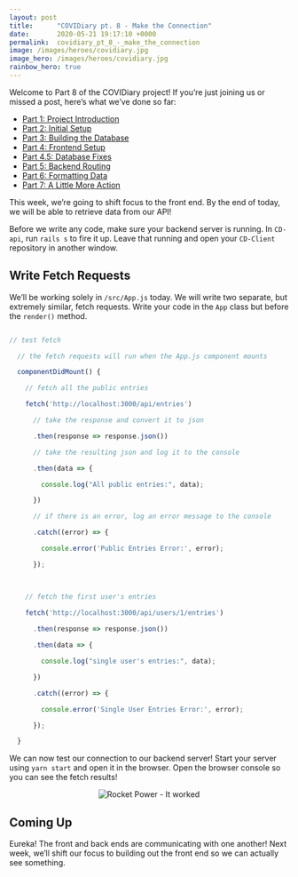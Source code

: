 ```yaml
---
layout: post
title:      "COVIDiary pt. 8 - Make the Connection"
date:       2020-05-21 19:17:10 +0000
permalink:  covidiary_pt_8_-_make_the_connection
image: /images/heroes/covidiary.jpg
image_hero: /images/heroes/covidiary.jpg
rainbow_hero: true
---
```



Welcome to Part 8 of the COVIDiary project! If you’re just joining us or missed a post, here’s what we’ve done so far:



*   [Part 1: Project Introduction](https://www.codewitch.dev/covidiary_-_a_rails_react_project)
*   [Part 2: Initial Setup](https://www.codewitch.dev/covidiary_part_2_-_initial_setup)
*   [Part 3: Building the Database](https://www.codewitch.dev/covidiary_pt_3_-_building_the_database)
*   [Part 4: Frontend Setup](https://www.codewitch.dev/covidiary_pt_4_-_frontend_setup)
*   [Part 4.5: Database Fixes](https://www.codewitch.dev/covidiary_pt_4_5_-_database_fixes)
*   [Part 5: Backend Routing](https://www.codewitch.dev/covidiary_pt_5_-_backend_routing)
*   [Part 6: Formatting Data](https://www.codewitch.dev/covidiary_pt_6_-_formatting_data)
*   [Part 7: A Little More Action](https://www.codewitch.dev/covidiary_pt_7_-_a_little_more_action)

This week, we’re going to shift focus to the front end. By the end of today, we will be able to retrieve data from our API!

Before we write any code, make sure your backend server is running. In `CD-api`, run `rails s` to fire it up. Leave that running and open your `CD-Client` repository in another window.


## Write Fetch Requests

We’ll be working solely in `/src/App.js` today. We will write two separate, but extremely similar, fetch requests. Write your code in the `App` class but before the `render()` method.

```javascript

// test fetch

  // the fetch requests will run when the App.js component mounts

  componentDidMount() {

    // fetch all the public entries

    fetch('http://localhost:3000/api/entries')

      // take the response and convert it to json

      .then(response => response.json())

      // take the resulting json and log it to the console

      .then(data => {

        console.log("All public entries:", data);

      })

      // if there is an error, log an error message to the console

      .catch((error) => {

        console.error('Public Entries Error:', error);

      });

    

    // fetch the first user's entries
		
    fetch('http://localhost:3000/api/users/1/entries')

      .then(response => response.json())

      .then(data => {

        console.log("single user's entries:", data);

      })

      .catch((error) => {

        console.error('Single User Entries Error:', error);

      });

  }

```

We can now test our connection to our backend server! Start your server using `yarn start` and open it in the browser. Open the browser console so you can see the fetch results!

<center>
<img alt="Rocket Power - It worked" src="https://media.giphy.com/media/xT1R9XQAtJN7SIrSjC/giphy.gif">
</center>


## Coming Up

Eureka! The front and back ends are communicating with one another! Next week, we’ll shift our focus to building out the front end so we can actually see something.

